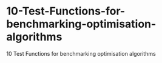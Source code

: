 # 10-Test-Functions-for-benchmarking-optimisation-algorithms
10 Test Functions for benchmarking optimisation algorithms
